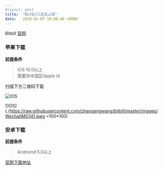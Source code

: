 ```yaml
---
#layout: post
title:  "Bitbill正式上线"
date:   2018-02-07 19:00:46 +0800
---
```


Bitbill [官网](https://bitbill.com)

### 苹果下载

**前提条件**		
> IOS 10.0以上	
> 需要非中国区Apple id

扫描下方二维码下载

![IOS](https://raw.githubusercontent.com/zhaogangwang/bitbill/master/images/WechatIMG141.jpeg)

![IOS](./https://raw.githubusercontent.com/zhaogangwang/bitbill/master/images/WechatIMG141.jpeg =100*100)
### 安卓下载

**前提条件**		
> Androind 5.0以上	



[官网下载地址](https://www.bitbill.com/cn/wallet/)

